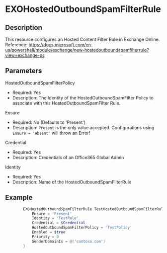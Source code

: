 # EXOHostedOutboundSpamFilterRule

## Description

This resource configures an Hosted Content Filter Rule in Exchange Online.
Reference: https://docs.microsoft.com/en-us/powershell/module/exchange/new-hostedoutboundspamfilterrule?view=exchange-ps

## Parameters

HostedOutboundSpamFilterPolicy

- Required: Yes
- Description: The Identity of the HostedOutboundSpamFilter Policy to
  associate with this HostedOutboundSpamFilter Rule.

Ensure

- Required: No (Defaults to 'Present')
- Description: `Present` is the only value accepted.
    Configurations using `Ensure = 'Absent'` will throw an Error!

Credential

- Required: Yes
- Description: Credentials of an Office365 Global Admin

Identity

- Required: Yes
- Description: Name of the HostedOutboundSpamFilterRule

## Example

```PowerShell
        EXOHostedOutboundSpamFilterRule TestHostedOutboundSpamFilterRule {
            Ensure = 'Present'
            Identity = 'TestRule'
            Credential = $Credential
            HostedOutboundSpamFilterPolicy = 'TestPolicy'
            Enabled = $true
            Priority = 0
            SenderDomainIs = @('contoso.com')
        }
```
